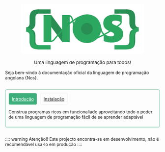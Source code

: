 

<center>
<img src="./assets/logo.png" width="400px"/>
</center>

<p  style="text-align:center; font-size: 15px"> Uma linguagem de programação para todos!</p>

Seja bem-vindo à documentação oficial da linguagem de programação angolana {Nos}.



<div class="br-primary" style="padding:10px; border-radius:5px; margin-top:30px; margin-bottom:30px">



<div class="btween">
<a class="btn primary " href="./introduction">Introdução</a>
<a class="btn left" href="./instalation">Instalação</a>
</div>
<p >
Construa programas ricos em funcionaliade aproveitando todo o poder de uma linguagem de programação fácil de se aprender adaptável</p>

</div>

:::: warning Atenção!!
Este projecto encontra-se em desenvolvimento, não é recomendável usa-lo em produção
::::


<style>
.btn{
padding:10px;
border: 1px solid #eeeeee;
border-radius:5px;
}

.title{
font-size:20pt;
}

.btween{
display:flex;

}

.left{
margin-left:10px;
}
.br-primary{
    border:1px solid #3eaf7c
}
.primary{
background:#3eaf7c;
color:#fff !important;
}
</style>
